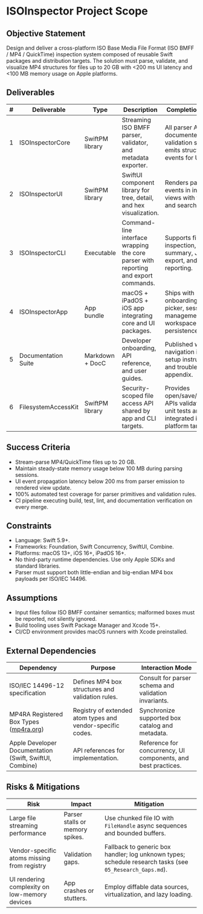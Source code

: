 # ISOInspector Project Scope

## Objective Statement
Design and deliver a cross-platform ISO Base Media File Format (ISO BMFF / MP4 / QuickTime) inspection system composed of reusable Swift packages and distribution targets. The solution must parse, validate, and visualize MP4 structures for files up to 20 GB with <200 ms UI latency and <100 MB memory usage on Apple platforms.

## Deliverables
| # | Deliverable | Type | Description | Completion Criteria |
|---|-------------|------|-------------|---------------------|
| 1 | ISOInspectorCore | SwiftPM library | Streaming ISO BMFF parser, validator, and metadata exporter. | All parser APIs documented; passes validation suites; emits structured events for UI/CLI. |
| 2 | ISOInspectorUI | SwiftPM library | SwiftUI component library for tree, detail, and hex visualization. | Renders parser events in interactive views with filtering and search. |
| 3 | ISOInspectorCLI | Executable | Command-line interface wrapping the core parser with reporting and export commands. | Supports file inspection, validation summary, JSON export, and error reporting. |
| 4 | ISOInspectorApp | App bundle | macOS + iPadOS + iOS app integrating core and UI packages. | Ships with onboarding, file picker, session management, and workspace persistence. |
| 5 | Documentation Suite | Markdown + DocC | Developer onboarding, API reference, and user guides. | Published with navigation index, setup instructions, and troubleshooting appendix. |
| 6 | FilesystemAccessKit | SwiftPM library | Security-scoped file access API shared by app and CLI targets. | Provides open/save/bookmark APIs validated by unit tests and integrated into platform targets. |

## Success Criteria
- Stream-parse MP4/QuickTime files up to 20 GB.
- Maintain steady-state memory usage below 100 MB during parsing sessions.
- UI event propagation latency below 200 ms from parser emission to rendered view update.
- 100% automated test coverage for parser primitives and validation rules.
- CI pipeline executing build, test, lint, and documentation verification on every merge.

## Constraints
- Language: Swift 5.9+.
- Frameworks: Foundation, Swift Concurrency, SwiftUI, Combine.
- Platforms: macOS 13+, iOS 16+, iPadOS 16+.
- No third-party runtime dependencies. Use only Apple SDKs and standard libraries.
- Parser must support both little-endian and big-endian MP4 box payloads per ISO/IEC 14496.

## Assumptions
- Input files follow ISO BMFF container semantics; malformed boxes must be reported, not silently ignored.
- Build tooling uses Swift Package Manager and Xcode 15+.
- CI/CD environment provides macOS runners with Xcode preinstalled.

## External Dependencies
| Dependency | Purpose | Interaction Mode |
|------------|---------|------------------|
| ISO/IEC 14496-12 specification | Defines MP4 box structures and validation rules. | Consult for parser schema and validation invariants. |
| MP4RA Registered Box Types ([mp4ra.org](https://mp4ra.org/registered-types/boxes)) | Registry of extended atom types and vendor-specific codes. | Synchronize supported box catalog and metadata. |
| Apple Developer Documentation (Swift, SwiftUI, Combine) | API references for implementation. | Reference for concurrency, UI components, and best practices. |

## Risks & Mitigations
| Risk | Impact | Mitigation |
|------|--------|------------|
| Large file streaming performance | Parser stalls or memory spikes. | Use chunked file IO with `FileHandle` async sequences and bounded buffers. |
| Vendor-specific atoms missing from registry | Validation gaps. | Fallback to generic box handler; log unknown types; schedule research tasks (see `05_Research_Gaps.md`). |
| UI rendering complexity on low-memory devices | App crashes or stutters. | Employ diffable data sources, virtualization, and lazy loading. |
